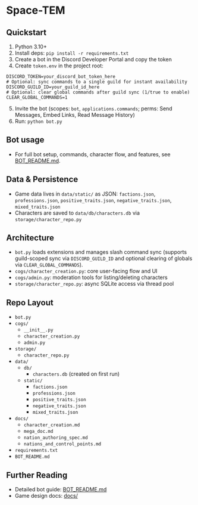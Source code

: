 # Space-TEM



## Quickstart

1. Python 3.10+
2. Install deps: `pip install -r requirements.txt`
3. Create a bot in the Discord Developer Portal and copy the token
4. Create `token.env` in the project root:

```env
DISCORD_TOKEN=your_discord_bot_token_here
# Optional: sync commands to a single guild for instant availability
DISCORD_GUILD_ID=your_guild_id_here
# Optional: clear global commands after guild sync (1/true to enable)
CLEAR_GLOBAL_COMMANDS=1
```

5. Invite the bot (scopes: `bot`, `applications.commands`; perms: Send Messages, Embed Links, Read Message History)
6. Run: `python bot.py`

## Bot usage

- For full bot setup, commands, character flow, and features, see [BOT_README.md](BOT_README.md).

## Data & Persistence

- Game data lives in `data/static/` as JSON: `factions.json`, `professions.json`, `positive_traits.json`, `negative_traits.json`, `mixed_traits.json`
- Characters are saved to `data/db/characters.db` via `storage/character_repo.py`

## Architecture

- `bot.py` loads extensions and manages slash command sync (supports guild-scoped sync via `DISCORD_GUILD_ID` and optional clearing of globals via `CLEAR_GLOBAL_COMMANDS`).
- `cogs/character_creation.py`: core user-facing flow and UI
- `cogs/admin.py`: moderation tools for listing/deleting characters
- `storage/character_repo.py`: async SQLite access via thread pool

## Repo Layout

- `bot.py`
- `cogs/`
  - `__init__.py`
  - `character_creation.py`
  - `admin.py`
- `storage/`
  - `character_repo.py`
- `data/`
  - `db/`
    - `characters.db` (created on first run)
  - `static/`
    - `factions.json`
    - `professions.json`
    - `positive_traits.json`
    - `negative_traits.json`
    - `mixed_traits.json`
- `docs/`
  - `character_creation.md`
  - `mega_doc.md`
  - `nation_authoring_spec.md`
  - `nations_and_control_points.md`
- `requirements.txt`
- `BOT_README.md`

## Further Reading

- Detailed bot guide: [BOT_README.md](BOT_README.md)
- Game design docs: [docs/](docs/)
